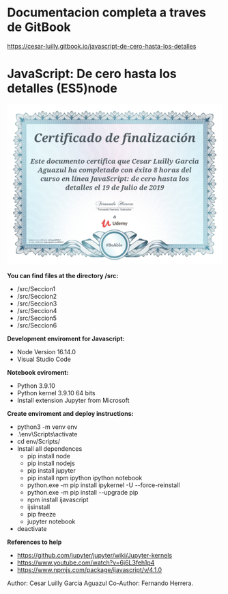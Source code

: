 # Documentacion completa a traves de GitBook

https://cesar-luilly.gitbook.io/javascript-de-cero-hasta-los-detalles

# JavaScript: De cero hasta los detalles (ES5)node

![img](image/README/1645504036813.png)

**You can find files at the directory /src:**

* /src/Seccion1
* /src/Seccion2
* /src/Seccion3
* /src/Seccion4
* /src/Seccion5
* /src/Seccion6

**Development enviroment for Javascript:**

- Node Version 16.14.0
- Visual Studio Code

**Notebook eviroment:**

- Python 3.9.10
- Python kernel 3.9.10 64 bits
- Install extension Jupyter from Microsoft

**Create enviroment and deploy instructions:**

- python3 -m venv env
- .\env\Scripts\activate
- cd env/Scripts/
- Install all dependences
  - pip install node
  - pip install nodejs
  - pip install jupyter
  - pip install npm ipython ipython notebook
  - python.exe -m pip install ipykernel -U --force-reinstall
  - python.exe -m pip install --upgrade pip
  - npm install ijavascript
  - ijsinstall
  - pip freeze
  - jupyter notebook
- deactivate

**References to help**

- https://github.com/jupyter/jupyter/wiki/Jupyter-kernels
- https://www.youtube.com/watch?v=6j6L3feh1p4
- https://www.npmjs.com/package/ijavascript/v/4.1.0


Author: Cesar Luilly Garcia Aguazul
Co-Author: Fernando Herrera.
